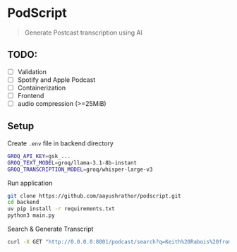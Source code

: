 # PodScript

> Generate Postcast transcription using AI

## TODO:

- [ ] Validation
- [ ] Spotify and Apple Podcast
- [ ] Containerization
- [ ] Frontend
- [ ] audio compression (>=25MiB)

## Setup

Create `.env` file in backend directory

```bash
GROQ_API_KEY=gsk_...
GROQ_TEXT_MODEL=groq/llama-3.1-8b-instant
GROQ_TRANSCRIPTION_MODEL=groq/whisper-large-v3
```

Run application

```bash
git clone https://github.com/aayushrathor/podscript.git
cd backend
uv pip install -r requirements.txt
python3 main.py
```

Search & Generate Transcript

```bash
curl -X GET "http://0.0.0.0:8001/podcast/search?q=Keith%20Rabois%20from%20Khosla%20Ventures%20recent%20podcast" -H "Content-Type: application/json" -d '{}'
```
